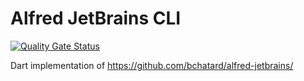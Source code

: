 # Alfred JetBrains CLI

[![Quality Gate Status](https://sonarcloud.io/api/project_badges/measure?project=bchatard_alfred-jetbrains-cli&metric=alert_status)](https://sonarcloud.io/summary/new_code?id=bchatard_alfred-jetbrains-cli)

Dart implementation of https://github.com/bchatard/alfred-jetbrains/

